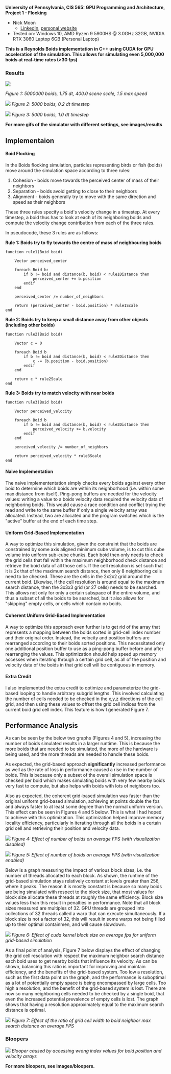 **University of Pennsylvania, CIS 565: GPU Programming and Architecture,
Project 1 - Flocking**

* Nick Moon
  * [LinkedIn](https://www.linkedin.com/in/nick-moon1/), [personal website](https://nicholasmoon.github.io/)
* Tested on: Windows 10, AMD Ryzen 9 5900HS @ 3.0GHz 32GB, NVIDIA RTX 3060 Laptop 6GB (Personal Laptop)

**This is a Reynolds Boids implementation in C++ using CUDA for GPU acceleration of the simulation. This allows for
simulating even 5,000,000 boids at real-time rates (>30 fps)**


### Results

![](images/results/5000000_boids_smaller.gif)

*Figure 1: 5000000 boids, 1.75 dt, 400.0 scene scale, 1.5 max speed*


![](images/results/5000_boids_02_dt.gif)
*Figure 2: 5000 boids, 0.2 dt timestep*


![](images/results/5000_boids_1_dt.gif)
*Figure 3: 5000 boids, 1.0 dt timestep*

**For more gifs of the simulator with different settings, see images/results**

## Implementaion

#### Boid Flocking

In the Boids flocking simulation, particles representing birds or fish
(boids) move around the simulation space according to three rules:

1. Cohesion - boids move towards the perceived center of mass of their neighbors
2. Separation - boids avoid getting to close to their neighbors
3. Alignment - boids generally try to move with the same direction and speed as
their neighbors

These three rules specify a boid's velocity change in a timestep.
At every timestep, a boid thus has to look at each of its neighboring boids
and compute the velocity change contribution from each of the three rules.

In pseudocode, these 3 rules are as follows:

**Rule 1: Boids try to fly towards the centre of mass of neighbouring boids**

```
function rule1(Boid boid)

    Vector perceived_center

    foreach Boid b:
        if b != boid and distance(b, boid) < rule1Distance then
            perceived_center += b.position
        endif
    end

    perceived_center /= number_of_neighbors

    return (perceived_center - boid.position) * rule1Scale
end
```

**Rule 2: Boids try to keep a small distance away from other objects (including other boids)**

```
function rule2(Boid boid)

    Vector c = 0

    foreach Boid b
        if b != boid and distance(b, boid) < rule2Distance then
            c -= (b.position - boid.position)
        endif
    end

    return c * rule2Scale
end
```

**Rule 3: Boids try to match velocity with near boids**

```
function rule3(Boid boid)

    Vector perceived_velocity

    foreach Boid b
        if b != boid and distance(b, boid) < rule3Distance then
            perceived_velocity += b.velocity
        endif
    end

    perceived_velocity /= number_of_neighbors

    return perceived_velocity * rule3Scale
end
```

#### Naive Implementation

The naive implemententation simply checks every boids against every other boid to determine which boids are
within its neighborhood (i.e. within some max distance from itself). Ping-pong buffers are needed for the velocity
values: writing a value to a boids velocity data required the velocity data of neighboring boids. This would cause
a race condition and conflict trying the read and write to the same buffer if only a single velocity array was allocated.
Instead, two are allocated and the program switches which is the "active" buffer at the end of each time step.

#### Uniform Grid-Based Implementation

A way to optimize this simulation, given the constraint that the boids are constrained by some axis aligned minimum cube volume,
is to cut this cube volume into uniform sub-cube chunks. Each boid then only needs to check the grid cells
that fall within the maximum neighborhood check distance and retrieve the boid data of all those cells. If the 
cell resolution is set such that it is 2x that of the maximum search distance, then only 8 neighboring cells
need to be checked. These are the cells in the 2x2x2 grid around the current boid. Likewise, if the cell resolution
is around equal to the maximum search distance, then the 3x3x3 grid (or 27 cells) needs to be searched.
This allows not only for only a certain subspace of the entire volume, and thus a subset of all the boids
to be searched, but it also allows for "skipping" empty cells, or cells which contain no boids.

#### Coherent Uniform Grid-Based Implementation

A way to optimize this approach even further is to get rid of the array that represents a mapping between
the boids sorted in grid-cell index number and their original order. Instead, the velocity and position buffers
are rearranged according to their boids sorted positions. This necessitated only one additional position buffer
to use as a ping-pong buffer before and after rearranging the values. This optimization should help speed up
memory accesses when iterating through a certain grid cell, as all of the position and velocity data of the boids
in that grid cell will be contiguous in memory.

#### Extra Credit

I also implemented the extra credit to optimize and parameterize the grid-based looping to handle arbitrary
subgrid lengths. This involved calculating the number of cells needed to be checked in the x,y,z directions of the cell
grid, and then using these values to offset the grid cell indices from the current boid grid cell index. This feature 
is how I generated Figure 7.


## Performance Analysis

As can be seen by the below two graphs (Figures 4 and 5), increasing the number of boids simulated results in a larger runtime.
This is because the more boids that are needed to be simulated, the more of the hardware is being used, and the
more threads are needed to handle these boids.

As expected, the grid-based approach **significantly** increased performance as well as the rate of loss in performance
caused a rise in the number of boids. This is because only a subset of the overall simulation space is checked per boid
which makes simulating boids with very few nearby boids very fast to compute, but also helps with boids with lots
of neighbors too.

Also as expected, the coherent grid-based simulation was faster than the original uniform grid-based simulation, 
achieving at points double the fps and always faster to at least some degree than the normal uniform version.
This effect can be seen in Figures 4 and 5 below.
This is what I had hoped to achieve with this optimization. This optimization helped improve memory locality efficiency,
particularly in iterating through all the boids in a certain grid cell and retrieving their position and velocity data.

![](images/figures/boids_vs_fps.png)
*Figure 4: Effect of number of boids on average FPS (with visualization disabled)*

![](images/figures/boids_vs_fps_with_vis.png)
*Figure 5: Effect of number of boids on average FPS (with visualization enabled)*

Below is a graph measuring the impact of various block sizes, i.e. the number of threads allocated to each block. 
As shown, the runtime of the grid-based simulation stays relatively constant at levels greater than 256, where it peaks.
The reason it is mostly constant is because so many boids are being simulated with respect to the block size,
that most values for block size allocate these threads at roughly the same efficiency.
Block size values less than this result in penalties in performance.
Note that all block sizes measured are multiples of 32. GPU threads are grouped into collections of 32 threads
called a warp that can execute simultaneously. If a block size is not a factor of 32, this will result in some warps not being
filled up to their optimal containmen, and will cause slowdown.

![](images/figures/blocksize_vs_fps.png)
*Figure 6: Effect of cuda kernel block size on average fps for uniform grid-based simulation*

As a final point of analysis, Figure 7 below displays the effect of changing the grid cell resolution with respect the
maximum neighbor search distance each boid uses to get nearby boids that influence its velocity. As can be shown,
balancing this ratio is important for improving and maintain efficiency, and the benefits of the grid-based system.
Too low a resolution, such as the first data point on the graph, and the performance is suboptimal as a lot of potentially
empty space is being encompassed by large cells. Too high a resolution, and the benefit of the grid-based system is lost.
There are now so many neighboring cells needed to be checked by a single boid, that even the increased potential
prevalence of empty cells is lost. The graph shows that having a resolution approximately equal to the maximum search distance
is optimal.

![](images/figures/ratio_vs_fps.png)
*Figure 7: Effect of the ratio of grid cell width to boid neighbor max search distance on average FPS*

### Bloopers

![](images/bloopers/blooper_graydeath.PNG)
*Blooper caused by accessing wrong index values for boid position and velocity arrays*

**For more bloopers, see images/bloopers.**
